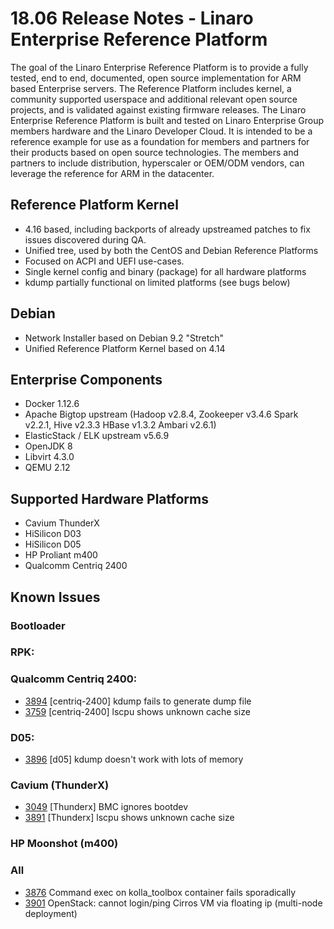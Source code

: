 # 18.06 Release Notes - Linaro Enterprise Reference Platform

The goal of the Linaro Enterprise Reference Platform is to provide a fully tested, end to end, documented, open source implementation for ARM based Enterprise servers. The Reference Platform includes kernel, a community supported userspace and additional relevant open source projects, and is validated against existing firmware releases. The Linaro Enterprise Reference Platform is built and tested on Linaro Enterprise Group members hardware and the Linaro Developer Cloud. It is intended to be a reference example for use as a foundation for members and partners for their products based on open source technologies. The members and partners to include distribution, hyperscaler or OEM/ODM vendors, can leverage the reference for ARM in the datacenter.

## Reference Platform Kernel

- 4.16 based, including backports of already upstreamed patches to fix issues discovered during QA.
- Unified tree, used by both the CentOS and Debian Reference Platforms
- Focused on ACPI and UEFI use-cases.
- Single kernel config and binary (package) for all hardware platforms
- kdump partially functional on limited platforms (see bugs below)

## Debian

- Network Installer based on Debian 9.2 "Stretch"
- Unified Reference Platform Kernel based on 4.14

## Enterprise Components
- Docker 1.12.6
- Apache Bigtop upstream (Hadoop v2.8.4, Zookeeper v3.4.6 Spark v2.2.1, Hive v2.3.3 HBase v1.3.2 Ambari v2.6.1)
- ElasticStack / ELK upstream v5.6.9
- OpenJDK 8
- Libvirt 4.3.0
- QEMU 2.12

## Supported Hardware Platforms

- Cavium ThunderX
- HiSilicon D03
- HiSilicon D05
- HP Proliant m400
- Qualcomm Centriq 2400

## Known Issues

### Bootloader

### RPK:

### Qualcomm Centriq 2400:
- [3894](https://bugs.linaro.org/show_bug.cgi?id=3894) [centriq-2400] kdump fails to generate dump file
- [3759](https://bugs.linaro.org/show_bug.cgi?id=3759) [centriq-2400] lscpu shows unknown cache size


### D05:
- [3896](https://bugs.linaro.org/show_bug.cgi?id=3896) [d05] kdump doesn't work with lots of memory

### Cavium (ThunderX)
- [3049](https://bugs.linaro.org/show_bug.cgi?id=3049) [Thunderx] BMC ignores bootdev
- [3891](https://bugs.linaro.org/show_bug.cgi?id=3891) [Thunderx] lscpu shows unknown cache size


### HP Moonshot (m400)

### All
- [3876](https://bugs.linaro.org/show_bug.cgi?id=3876) Command exec on kolla_toolbox container fails sporadically
- [3901](https://bugs.linaro.org/show_bug.cgi?id=3901) OpenStack: cannot login/ping Cirros VM via floating ip (multi-node deployment)
